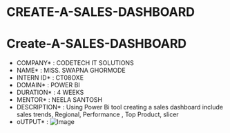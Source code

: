 # CREATE-A-SALES-DASHBOARD


# Create-A-SALES-DASHBOARD
* COMPANY* : CODETECH IT SOLUTIONS
* NAME* : MISS. SWAPNA GHORMODE
* INTERN ID* : CT08OXE
* DOMAIN* : POWER BI
* DURATION* : 4 WEEKS
* MENTOR* : NEELA SANTOSH
* DESCRIPTION* : Using Power Bi tool creating a sales dashboard include sales trends, Regional, Performance , Top Product, slicer
* oUTPUT* : ![Image](https://github.com/user-attachments/assets/9ee9d252-98e9-4424-9741-0f52adbb7e2c)
  
